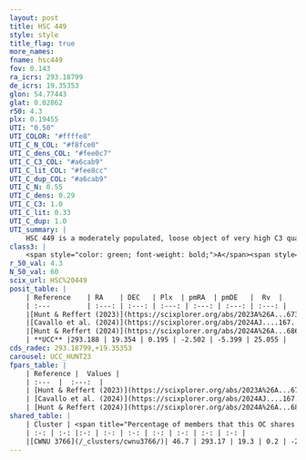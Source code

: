 ```yaml
---
layout: post
title: HSC 449
style: style
title_flag: true
more_names: 
fname: hsc449
fov: 0.143
ra_icrs: 293.18799
de_icrs: 19.35353
glon: 54.77443
glat: 0.02862
r50: 4.3
plx: 0.19455
UTI: "0.50"
UTI_COLOR: "#ffffe8"
UTI_C_N_COL: "#f8fce0"
UTI_C_dens_COL: "#fee0c7"
UTI_C_C3_COL: "#a6cab9"
UTI_C_lit_COL: "#fee8cc"
UTI_C_dup_COL: "#a6cab9"
UTI_C_N: 0.55
UTI_C_dens: 0.29
UTI_C_C3: 1.0
UTI_C_lit: 0.33
UTI_C_dup: 1.0
UTI_summary: |
    HSC 449 is a moderately populated, loose object of very high C3 quality. It was recently reported in the literature. This object shares a moderate percentage of members with a later reported entry.
class3: |
    <span style="color: green; font-weight: bold;">A</span><span style="color: green; font-weight: bold;">A</span>
r_50_val: 4.3
N_50_val: 60
scix_url: HSC%20449
posit_table: |
    | Reference    | RA    | DEC   | Plx  | pmRA  | pmDE   |  Rv  |
    | :---         | :---: | :---: | :---: | :---: | :---: | :---: |
    |[Hunt & Reffert (2023)](https://scixplorer.org/abs/2023A%26A...673A.114H) | 293.205 | 19.372 | 0.198 | -2.479 | -5.392 | 31.571 |
    |[Cavallo et al. (2024)](https://scixplorer.org/abs/2024AJ....167...12C) | 293.187 | 19.365 | 0.197 | -- | -- | -- |
    |[Hunt & Reffert (2024)](https://scixplorer.org/abs/2024A%26A...686A..42H) | 293.205 | 19.372 | 0.198 | -2.479 | -5.392 | 31.571 |
    | **UCC** |293.188 | 19.354 | 0.195 | -2.502 | -5.399 | 25.055 | 
cds_radec: 293.18799,+19.35353
carousel: UCC_HUNT23
fpars_table: |
    | Reference |  Values |
    | :---  |  :---:  |
    | [Hunt & Reffert (2023)](https://scixplorer.org/abs/2023A%26A...673A.114H) | `AV50=4.769, diffAV50=2.603, MOD50=13.312, logAge50=7.948` |
    | [Cavallo et al. (2024)](https://scixplorer.org/abs/2024AJ....167...12C) | `AV50=4.71, dMod50=13.4, logAge50=7.91, [Fe/H]50=-0.11` |
    | [Hunt & Reffert (2024)](https://scixplorer.org/abs/2024A%26A...686A..42H) | `MassJ=2393.47` |
shared_table: |
    | Cluster | <span title="Percentage of members that this OC shares with the ones listed">%</span>   | RA   | DEC   | Plx   | pmRA  | pmDE  | Rv | UTI |
    | :-: | :-: |:-: | :-: | :-: | :-: | :-: | :-: | :-: |
    |[CWNU 3766](/_clusters/cwnu3766/)| 46.7 | 293.17 | 19.3 | 0.2 | -2.54 | -5.43 | 30.3 |0.01 |
---
```

